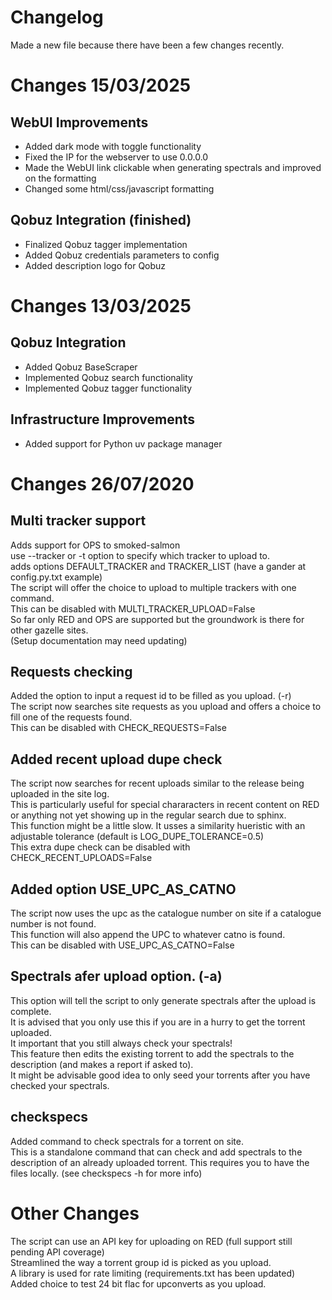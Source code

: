# Changelog

Made a new file because there have been a few changes recently.

# Changes 15/03/2025

## WebUI Improvements
- Added dark mode with toggle functionality
- Fixed the IP for the webserver to use 0.0.0.0
- Made the WebUI link clickable when generating spectrals and improved on the formatting
- Changed some html/css/javascript formatting

## Qobuz Integration (finished)
- Finalized Qobuz tagger implementation
- Added Qobuz credentials parameters to config
- Added description logo for Qobuz

# Changes 13/03/2025

## Qobuz Integration
- Added Qobuz BaseScraper
- Implemented Qobuz search functionality
- Implemented Qobuz tagger functionality

## Infrastructure Improvements
- Added support for Python uv package manager

# Changes 26/07/2020

## Multi tracker support
Adds support for OPS to smoked-salmon  
use --tracker or -t option to specify which tracker to upload to.   
adds options DEFAULT_TRACKER and TRACKER_LIST (have a gander at config.py.txt example)     
The script will offer the choice to upload to multiple trackers with one command.  
This can be disabled with MULTI_TRACKER_UPLOAD=False  
So far only RED and OPS are supported but the groundwork is there for other gazelle sites.  
(Setup documentation may need updating)      

## Requests checking
Added the option to input a request id to be filled as you upload. (-r)   
The script now searches site requests as you upload and offers a choice to fill one of the requests found.  
This can be disabled with CHECK_REQUESTS=False  

## Added recent upload dupe check
The script now searches for recent uploads similar to the release being uploaded in the site log.  
This is particularly useful for special chararacters in recent content on RED or anything not yet showing up in the regular search due to sphinx.  
This function might be a little slow.
It usses a similarity hueristic with an adjustable tolerance (default is LOG_DUPE_TOLERANCE=0.5)  
This extra dupe check can be disabled with CHECK_RECENT_UPLOADS=False  

## Added option USE_UPC_AS_CATNO
The script now uses the upc as the catalogue number on site if a catalogue number is not found.  
This function will also append the UPC to whatever catno is found.  
This can be disabled with USE_UPC_AS_CATNO=False  

## Spectrals afer upload option. (-a)
This option will tell the script to only generate spectrals after the upload is complete.      
It is advised that you only use this if you are in a hurry to get the torrent uploaded.    
It important that you still always check your spectrals!  
This feature then edits the existing torrent to add the spectrals to the description (and makes a report if asked to).  
It might be advisable good idea to only seed your torrents after you have checked your spectrals.  


## checkspecs
Added command to check spectrals for a torrent on site.  
This is a standalone command that can check and add spectrals to the description of an already uploaded torrent. This requires you to have the files locally.
(see checkspecs -h for more info)  

# Other Changes
The script can use an API key for uploading on RED (full support still pending API coverage)    
Streamlined the way a torrent group id is picked as you upload.  
A library is used for rate limiting (requirements.txt has been updated)  
Added choice to test 24 bit flac for upconverts as you upload.    


